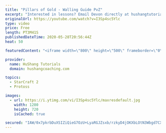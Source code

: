 ```yaml
---
title: "Pillars of Gold - Walling Guide PvZ"
excerpt: "Interested in lessons? Email Devon directly at hushangtutorials@outlook.com ------------------------------------------------------------------------------------------------------- Want to support HuShang Tutorials directly? Patreon is a website where you can contribute a monthly donation that will help"
originalUrl: https://youtube.com/watch?v=I3Sp4sc5Ylc
type: video
price: Free
length: PT3M41S
publishedDateTime: 2020-05-28T20:56:44Z
heat: 50

featuredContent: "<iframe width=\"800\" height=\"500\" frameborder=\"0\" src=\"https://www.youtube.com/embed/I3Sp4sc5Ylc\" allow=\"accelerometer; autoplay; encrypted-media; gyroscope; picture-in-picture\" allowfullscreen></iframe>"

provider:
  name: HuShang Tutorials
  domain: hushangcoaching.com

topics:
  - StarCraft 2
  - Protoss

images:
  - url: https://i.ytimg.com/vi/I3Sp4sc5Ylc/maxresdefault.jpg
    width: 1280
    height: 720
    isCached: true

secured: "IAW/0x7pkrbDuXSIZiQieG7OzU+LyaRGJZsxb/rzkyD4jOKXbLOtN3Wbgd7CXbHJFJw5Uq9jC8gy+BFBCmE0JvuaBN9kGIQei5h7gmqUoqRPJW4JDiGUXTolHYsJ8RUtES4PSH6Lmk+2ADsAw8WNqZhXsFIQWEQNSe16NB5mYZCwEQdoNeG7Y5n2bak4AbVlxsapWq1B2gVDlJ5k+MbuwgBFg3UAHvUBthQXYiK/gkz3Y+yIp9BpjTD8UYG9XrbMQq/Hy4U/puQSM0n4AhDZJrkE4R0BiYsBUJXCCIsfDLtK6mtjYcfN0jSks0Xf5aqVo+1cDlhN4k14Zg8cTkarqXkLGZJTdoxvv8jzo4AjTex9mzT+AD0JO8on3XcWg/amfUy72WFIrz1qaLG1qeI1B0Ys4MdFmzlfCv7r5kqctJA=;Jpl0829abeMFq/VMzyuhRg=="
---
```


